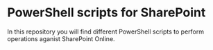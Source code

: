 # PowerShell scripts for SharePoint

In this repository you will find different PowerShell scripts to perform operations aganist SharePoint Online. 
